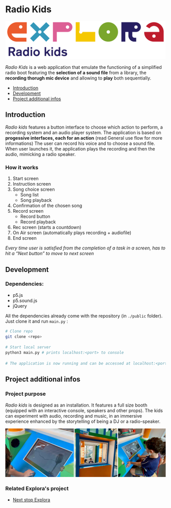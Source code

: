 # Radio Kids

![cover](images/logo.png)

*Radio Kids* is a web application that emulate the functioning of a simplified radio boot featuring the **selection of a sound file** from a library, the **recording thorugh mic device** and allowing to **play** both sequentially.

- [Introduction](#introduction)
- [Development](#development)
- [Project additional infos](#infos)

## <a name="introduction"></a>Introduction

*Radio kids* features a button interface to choose which action to perform, a recording system and an audio player system.
The application is based on **progessive interfaces, each for an action** (read General use flow for more informations)
The user can record his voice and to choose a sound file.
When user launches it, the application plays the recording and then the audio, mimicking a radio speaker.

### How it works

1. Start screen
2. Instruction screen
3. Song choice screen
   - Song list
   - Song playback
4. Confirmation of the chosen song
5. Record screen
   - Record button
   - Record playback
6. Rec screen (starts a countdown)
7. On Air screen (automatically plays recording + audiofile)
8. End screen

*Every time user is satisfied from the completion of a task in a screen, has to hit a “Next button” to move to next screen*

## <a name="development"></a>Development

### Dependencies:
- p5.js
- p5.sound.js
- jQuery  
  
All the dependencies already come with the repository (in `./public` folder). Just clone it and run `main.py` :

```bash
# Clone repo
git clone <repo>

# Start local server
python3 main.py # prints localhost:<port> to console

# The application is now running and can be accessed at localhost:<port>
```
## <a name="infos"></a>Project additional infos

### Project purpose

*Radio kids* is designed as an installation. It features a full size booth (equipped with an interactive console, speakers and other props).
The kids can experiment with audio, recording and music, in an immersive experience enhanced by the storytelling of being a DJ or a radio-speaker.

![Project image](images/example.png)

### Related Explora's project

- [Next stop Explora]()
